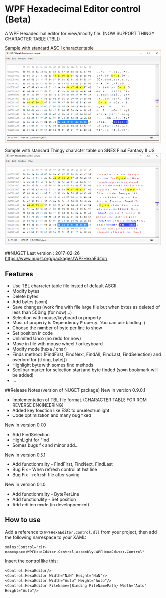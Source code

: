 # WPF Hexadecimal Editor control (Beta) 
A WPF Hexadecimal editor for view/modify file.  (NOW SUPPORT THINGY CHARACTER TABLE (TBL))

Sample with standard ASCII character table
![example](WPFHexEditorControlSample6-NOTBL.png?raw=true)

Sample with standard Thingy character table on SNES Final Fantasy II US
![example](WPFHexEditorControlSample6-TBL.png?raw=true)


##NUGET  Last version : 2017-02-26
https://www.nuget.org/packages/WPFHexaEditor/

## Features
- Use TBL character table file insted of default ASCII.
- Modify bytes
- Delete bytes
- Add bytes (soon) 
- Save changes (work fine with file large file but when bytes as deleted of less than 500mg (for now)...)
- Selection with mouse/keyboard or property
- Most of property is Dependency Property. You can use binding :)
- Choose the number of byte per line to show 
- Set position in code
- Unlimited Undo (no redo for now)
- Move in file with mouse wheel / or keyboard
- Modify mode (hexa / char)
- Finds methods (FindFirst, FindNext, FindAll, FindLast, FindSelection) and overlord for (string, byte[])
- Highlight byte with somes find methods
- Scollbar marker for selection start and byte finded (soon bookmark will be added)
- ...

##Release Notes (version of NUGET package)
New in version 0.9.0.1
- Implementation of TBL file format. (CHARACTER TABLE FOR ROM REVERSE ENGINEERING)
- Added key fonction like ESC to unselect/unlight
- Code optimization and many bug fixed

New in version 0.7.0
- Add FindSelection
- HighLight for Find
- Somes bugs fix and minor add...

New in version 0.6.1 
- Add functionnality - FindFirst, FindNext, FindLast
- Bug Fix - When refresh control at last line
- Bug Fix - refresh file after saving

New in version 0.1.0 
- Add functionnality - BytePerLine 
- Add functionality - Set position
- Add edition mode (in developpement)

## How to use
Add a reference to `WPFHexaEditor.Control.dll` from your project, then add the following namespace to your XAML:

```xaml
xmlns:Control="clr-namespace:WPFHexaEditor.Control;assembly=WPFHexaEditor.Control"
```

Insert the control like this:

```xaml
<Control:HexaEditor/>
<Control:HexaEditor Width="NaN" Height="NaN"/>
<Control:HexaEditor Width="Auto" Height="Auto"/>
<Control:HexaEditor FileName={Binding FileNamePath} Width="Auto" Height="Auto"/>
```

